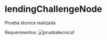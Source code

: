 # lendingChallengeNode
Prueba técnica realizada  

Requerimentos:
![pruebatecnica1](https://github.com/AgustinGarrone/lendingChallengeNode/assets/75916775/f4f510ff-4394-49ed-a4bb-1a07a8abfbdb)
